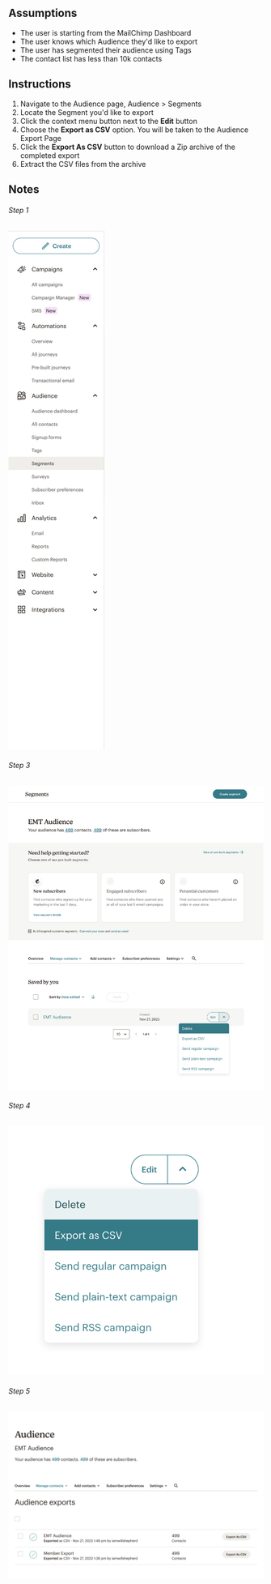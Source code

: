 
## Assumptions

- The user is starting from the MailChimp Dashboard
- The user knows which Audience they'd like to export
- The user has segmented their audience using Tags
- The contact list has less than 10k contacts

## Instructions

1. Navigate to the Audience page, Audience > Segments
2. Locate the Segment you'd like to export
3. Click the context menu button next to the **Edit** button
4. Choose the **Export as CSV** option. You will be taken to the Audience Export Page
5. Click the **Export As CSV** button to download a Zip archive of the completed export
6. Extract the CSV files from the archive

## Notes

###### Step 1

![Navigating to Segments](step-1.png)

###### Step 3

![Selecting audience to export](step-3.png)

###### Step 4

![Creating an export](step-4.png)

###### Step 5

![Download exported CSV](step-5.png)
